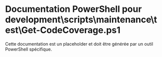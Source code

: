# Documentation PowerShell pour development\scripts\maintenance\test\Get-CodeCoverage.ps1

Cette documentation est un placeholder et doit être générée par un outil PowerShell spécifique.
